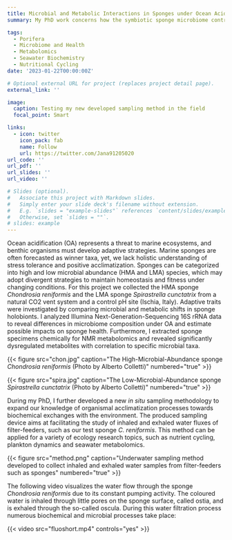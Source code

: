 ```yaml
---
title: Microbial and Metabolic Interactions in Sponges under Ocean Acidification
summary: My PhD work concerns how the symbiotic sponge microbiome contributes to adaptive strategies to acclimatize to environmental stressors, such as ocean acidification. Correlating this microbiome data with metabolomics results helps painting a broader picture of organismal response and health.

tags:
  - Porifera
  - Microbiome and Health
  - Metabolomics
  - Seawater Biochemistry
  - Nutritional Cycling
date: '2023-01-22T00:00:00Z'

# Optional external URL for project (replaces project detail page).
external_link: ''

image:
  caption: Testing my new developed sampling method in the field
  focal_point: Smart

links:
  - icon: twitter
    icon_pack: fab
    name: Follow
    url: https://twitter.com/Jana91205020
url_code: ''
url_pdf: ''
url_slides: ''
url_video: ''

# Slides (optional).
#   Associate this project with Markdown slides.
#   Simply enter your slide deck's filename without extension.
#   E.g. `slides = "example-slides"` references `content/slides/example-slides.md`.
#   Otherwise, set `slides = ""`.
# slides: example
---
```


Ocean acidification (OA) represents a threat to marine ecosystems, and benthic organisms must develop adaptive strategies. Marine sponges are often forecasted as winner taxa, yet, we lack holistic understanding of stress tolerance and positive acclimatization. Sponges can be categorized into high and low microbial abundance (HMA and LMA) species, which may adopt divergent strategies to maintain homeostasis and fitness under changing conditions. 
For this project we collected the HMA sponge _Chondrosia reniformis_ and the LMA sponge _Spirastrella cunctatrix_ from a natural CO2 vent system and a control pH site (Ischia, Italy). Adaptive traits were investigated by comparing microbial and metabolic shifts in sponge holobionts. I analyzed Illumina Next-Generation-Sequencing 16S rRNA data to reveal differences in microbiome composition under OA and estimate possible impacts on sponge health. Furthermore, I extracted sponge specimens chemically for NMR metabolomics and revealed significantly dysregulated metabolites with correlation to specific microbial taxa.

{{< figure src="chon.jpg" caption="The High-Microbial-Abundance sponge _Chondrosia reniformis_ (Photo by Alberto Colletti)" numbered="true" >}}

{{< figure src="spira.jpg" caption="The Low-Microbial-Abundance sponge _Spirastrella cunctatrix_ (Photo by Alberto Colletti)" numbered="true" >}}

During my PhD, I further developed a new _in situ_ sampling methodology to expand our knowledge of organismal acclimatization processes towards biochemical exchanges with the environment. The produced sampling device aims at facilitating the study of inhaled and exhaled water fluxes of filter-feeders, such as our test sponge _C. reniformis_. This method can be applied for a variety of ecology research topics, such as nutrient cycling, plankton dynamics and seawater metabolomics. 

{{< figure src="method.png" caption="Underwater sampling method developed to collect inhaled and exhaled water samples from filter-feeders such as sponges" numbered="true" >}}

The following video visualizes the water flow through the sponge _Chondrosia reniformis_ due to its constant pumping activity. The coloured water is inhaled through little pores on the sponge surface, called ostia, and is exhaled through the so-called oscula. During this water filtration process numerous biochemical and microbial processes take place:

{{< video src="fluoshort.mp4" controls="yes" >}}

